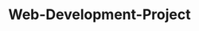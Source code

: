 <!DOCTYPE html>
<html>
  <head>
      <meta charset="utf-8'>
      <meta name="viewpoint" content="width=device-width, intial-scale=1">
         
  </head>
  <body>
    <h1>Web-Development-Project</h1>
    
  </body>
</html>
